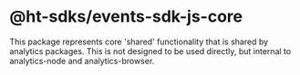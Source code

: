 # @ht-sdks/events-sdk-js-core

This package represents core 'shared' functionality that is shared by analytics packages. This is not designed to be used directly, but internal to analytics-node and analytics-browser.
